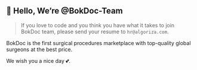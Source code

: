 ## 👋 Hello, We’re @BokDoc-Team

> If you love to code and you think you have what it takes to join BokDoc team, please send your resume to `hr@algoriza.com`.

BokDoc is the first surgical procedures marketplace with top-quality global surgeons at the best price.

We wish you a nice day 💕.
